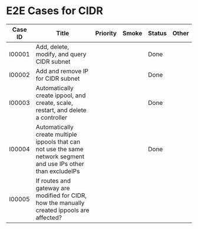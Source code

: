 # E2E Cases for CIDR

| Case ID | Title                                                        | Priority | Smoke | Status | Other |
| ------- | ------------------------------------------------------------ | -------- | ----- | ------ | ----- |
| I00001  | Add, delete, modify, and query CIDR subnet                   |          |       | Done   |       |
| I00002  | Add and remove IP for CIDR subnet                            |          |       | Done   |       |
| I00003  | Automatically create ippool, and create, scale, restart, and delete a controller |          |       | Done   |       |
| I00004  | Automatically create multiple ippools that can not use the same network segment and use IPs other than excludeIPs |          |       | Done   |       |
| I00005  | If routes and gateway are modified for CIDR, how the manually created ippools are affected? |          |       |        |       |
